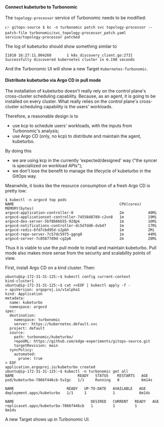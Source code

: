 #### Connect kubeturbo to Turbonomic
The `topology-processor` service of Turbonomic needs to be modified:
```console
👉 gitops-source $ kc -n turbonomic patch svc topology-processor --patch-file turbonomic/svc_topology-processor_patch.yaml 
service/topology-processor patched
```
The log of kubeturbo should show something similar to
```console
I1010 16:27:11.004260       1 k8s_discovery_client.go:273] Successfully discovered kubernetes cluster in 6.190 seconds
```
And the Turbonomic UI will show a new Target `Kubernetes-Turbonomic`.

#### Distribute kubeturbo via Argo CD in pull mode
The installation of kubeturbo doesn't really rely on the control plane's cross-cluster scheduling capability.
Because, as an agent, it is going to be installed on every cluster.
What really relies on the control plane's cross-cluster scheduling capability is the users' workloads.

Therefore, a reasonable design is to
- use kcp to schedule users' workloads, with the inputs from Turbonomic's analysis;
- use Argo CD (only, no kcp) to distribute and maintain the agent, kubeturbo.

By doing this
- we are using kcp in the currently 'expected/designed' way ("the syncer is specialiized on workload APIs");
- we don't lose the benefit to manage the lifecycle of kubeturbo in the GitOps way.

Meanwhile, it looks like the resource consumption of a fresh Argo CD is pretty low:
```console
$ kubectl -n argocd top pods
NAME                                                CPU(cores)   MEMORY(bytes)   
argocd-application-controller-0                     2m           40Mi            
argocd-applicationset-controller-74558d8789-c2vn8   1m           19Mi            
argocd-dex-server-5bf8b66b55-92dpk                  1m           16Mi            
argocd-notifications-controller-dc5d7dd6-dvb47      1m           17Mi            
argocd-redis-6fd7cbd95d-s2pbh                       1m           2Mi             
argocd-repo-server-7c57dc5975-ggng8                 1m           44Mi            
argocd-server-7c85877d9d-cg2p6                      2m           28Mi
```
Thus it is viable to use the pull mode to install and maintain kubeturbo.
Pull mode also makes more sense from the security and scalability points of view.

First, install Argo CD on a kind cluster. Then:
```console
ubuntu@ip-172-31-31-125:~$ kubectl config current-context
kind-cluster1
ubuntu@ip-172-31-31-125:~$ cat <<EOF | kubectl apply -f -
> apiVersion: argoproj.io/v1alpha1
kind: Application
metadata:
  name: kubeturbo
  namespace: argocd
spec:
  destination:
    namespace: turbonomic
    server: https://kubernetes.default.svc
  project: default
  source:
    path: turbonomic/kubeturbo/
    repoURL: https://github.com/edge-experiments/gitops-source.git
    targetRevision: main
  syncPolicy:
    automated:
      prune: true
> EOF
application.argoproj.io/kubeturbo created
ubuntu@ip-172-31-31-125:~$ kubectl -n turbonomic get all
NAME                             READY   STATUS    RESTARTS   AGE
pod/kubeturbo-7866f446cb-5v2gc   1/1     Running   0          6m14s

NAME                        READY   UP-TO-DATE   AVAILABLE   AGE
deployment.apps/kubeturbo   1/1     1            1           6m14s

NAME                                   DESIRED   CURRENT   READY   AGE
replicaset.apps/kubeturbo-7866f446cb   1         1         1       6m14s
```
A new Target shows up in Turbonomic UI.
